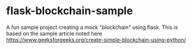 # flask-blockchain-sample

A fun sample project creating a mock "blockchain" using flask. This is based on the sample article noted here https://www.geeksforgeeks.org/create-simple-blockchain-using-python/